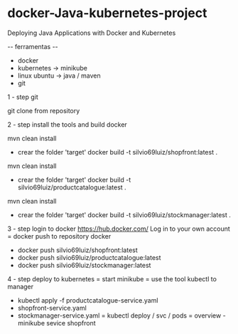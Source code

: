 # docker-Java-kubernetes-project
Deploying Java Applications with Docker and Kubernetes

-- ferramentas --
- docker 
- kubernetes -> minikube
- linux ubuntu -> java / maven
- git

1 - step git 

git clone from repository 

2 - step install the tools and build docker

mvn clean install
- crear the folder 'target'
docker build -t  silvio69luiz/shopfront:latest .

mvn clean install
- crear the folder 'target'
docker build -t  silvio69luiz/productcatalogue:latest .

mvn clean install
- crear the folder 'target'
docker build -t  silvio69luiz/stockmanager:latest .

3 - step login to docker
https://hub.docker.com/
Log in to your own account
= docker push to repository docker
- docker push silvio69luiz/shopfront:latest
- docker push silvio69luiz/productcatalogue:latest
- docker push silvio69luiz/stockmanager:latest

4 - step deploy to kubernetes
= start minikube
= use the tool kubectl to manager
- kubectl apply -f productcatalogue-service.yaml
- shopfront-service.yaml
- stockmanager-service.yaml
= kubectl deploy / svc / pods
= overview - minikube sevice shopfront
